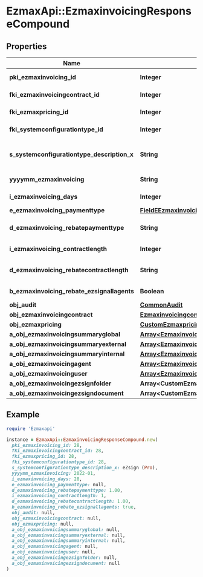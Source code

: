 # EzmaxApi::EzmaxinvoicingResponseCompound

## Properties

| Name | Type | Description | Notes |
| ---- | ---- | ----------- | ----- |
| **pki_ezmaxinvoicing_id** | **Integer** | The unique ID of the Ezmaxinvoicing | [optional] |
| **fki_ezmaxinvoicingcontract_id** | **Integer** | The unique ID of the Ezmaxinvoicingcontract |  |
| **fki_ezmaxpricing_id** | **Integer** | The unique ID of the Ezmaxpricing |  |
| **fki_systemconfigurationtype_id** | **Integer** | The unique ID of the Systemconfigurationtype |  |
| **s_systemconfigurationtype_description_x** | **String** | The description of the Systemconfigurationtype in the language of the requester |  |
| **yyyymm_ezmaxinvoicing** | **String** | The YYYYMM period of the Ezmaxinvoicing |  |
| **i_ezmaxinvoicing_days** | **Integer** | The number of days invoiced |  |
| **e_ezmaxinvoicing_paymenttype** | [**FieldEEzmaxinvoicingPaymenttype**](FieldEEzmaxinvoicingPaymenttype.md) |  |  |
| **d_ezmaxinvoicing_rebatepaymenttype** | **String** | The percentage of rebate depending of the payment type |  |
| **i_ezmaxinvoicing_contractlength** | **Integer** | The length of the contract in years |  |
| **d_ezmaxinvoicing_rebatecontractlength** | **String** | The percentage of rebate depending of the contract length |  |
| **b_ezmaxinvoicing_rebate_ezsignallagents** | **Boolean** | Whether the rebate for eZsign is for all agents |  |
| **obj_audit** | [**CommonAudit**](CommonAudit.md) |  | [optional] |
| **obj_ezmaxinvoicingcontract** | [**EzmaxinvoicingcontractResponseCompound**](EzmaxinvoicingcontractResponseCompound.md) |  |  |
| **obj_ezmaxpricing** | [**CustomEzmaxpricingResponse**](CustomEzmaxpricingResponse.md) |  |  |
| **a_obj_ezmaxinvoicingsummaryglobal** | [**Array&lt;EzmaxinvoicingsummaryglobalResponseCompound&gt;**](EzmaxinvoicingsummaryglobalResponseCompound.md) |  |  |
| **a_obj_ezmaxinvoicingsummaryexternal** | [**Array&lt;EzmaxinvoicingsummaryexternalResponseCompound&gt;**](EzmaxinvoicingsummaryexternalResponseCompound.md) |  |  |
| **a_obj_ezmaxinvoicingsummaryinternal** | [**Array&lt;EzmaxinvoicingsummaryinternalResponseCompound&gt;**](EzmaxinvoicingsummaryinternalResponseCompound.md) |  |  |
| **a_obj_ezmaxinvoicingagent** | [**Array&lt;EzmaxinvoicingagentResponseCompound&gt;**](EzmaxinvoicingagentResponseCompound.md) |  |  |
| **a_obj_ezmaxinvoicinguser** | [**Array&lt;EzmaxinvoicinguserResponseCompound&gt;**](EzmaxinvoicinguserResponseCompound.md) |  |  |
| **a_obj_ezmaxinvoicingezsignfolder** | **Array&lt;CustomEzmaxinvoicingEzsignfolderResponse&gt;** |  |  |
| **a_obj_ezmaxinvoicingezsigndocument** | **Array&lt;CustomEzmaxinvoicingEzsigndocumentResponse&gt;** |  |  |

## Example

```ruby
require 'Ezmaxapi'

instance = EzmaxApi::EzmaxinvoicingResponseCompound.new(
  pki_ezmaxinvoicing_id: 28,
  fki_ezmaxinvoicingcontract_id: 28,
  fki_ezmaxpricing_id: 28,
  fki_systemconfigurationtype_id: 28,
  s_systemconfigurationtype_description_x: eZsign (Pro),
  yyyymm_ezmaxinvoicing: 2022-01,
  i_ezmaxinvoicing_days: 28,
  e_ezmaxinvoicing_paymenttype: null,
  d_ezmaxinvoicing_rebatepaymenttype: 1.00,
  i_ezmaxinvoicing_contractlength: 1,
  d_ezmaxinvoicing_rebatecontractlength: 1.00,
  b_ezmaxinvoicing_rebate_ezsignallagents: true,
  obj_audit: null,
  obj_ezmaxinvoicingcontract: null,
  obj_ezmaxpricing: null,
  a_obj_ezmaxinvoicingsummaryglobal: null,
  a_obj_ezmaxinvoicingsummaryexternal: null,
  a_obj_ezmaxinvoicingsummaryinternal: null,
  a_obj_ezmaxinvoicingagent: null,
  a_obj_ezmaxinvoicinguser: null,
  a_obj_ezmaxinvoicingezsignfolder: null,
  a_obj_ezmaxinvoicingezsigndocument: null
)
```

